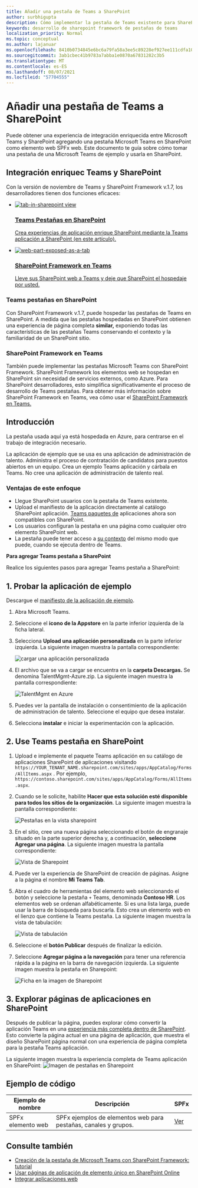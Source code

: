 ```yaml
---
title: Añadir una pestaña de Teams a SharePoint
author: surbhigupta
description: Cómo implementar la pestaña de Teams existente para SharePoint como un SharePoint Framework web.
keywords: desarrollo de sharepoint framework de pestañas de teams
localization_priority: Normal
ms.topic: conceptual
ms.author: lajanuar
ms.openlocfilehash: 8410b0734845e6bc6a79fa58a3ee5c89228ef927ee111cdfa10285daff4c062f
ms.sourcegitcommit: 3ab1cbec41b9783a7abba1e0870a67831282c3b5
ms.translationtype: MT
ms.contentlocale: es-ES
ms.lasthandoff: 08/07/2021
ms.locfileid: "57704555"
---
```

# <a name="add-teams-tab-to-sharepoint"></a>Añadir una pestaña de Teams a SharePoint 

Puede obtener una experiencia de integración enriquecida entre Microsoft Teams y SharePoint agregando una pestaña Microsoft Teams en SharePoint como elemento web SPFx web. Este documento te guía sobre cómo tomar una pestaña de una Microsoft Teams de ejemplo y usarla en SharePoint. 

## <a name="rich-integration-between-teams-and-sharepoint"></a>Integración enriquec Teams y SharePoint

Con la versión de noviembre de Teams y SharePoint Framework v.1.7, los desarrolladores tienen dos funciones eficaces:

<ul  class="panelContent cardsC">
<li>
    <a href="#introduction">
        <div class="cardSize">
            <div class="cardPadding">
                <div class="card">
                    <div class="cardImageOuter">
                        <div class="cardImage bgdAccent1">
                            <img src="~/assets/images/tabs/tabs-in-sharepoint/image084.png" alt="tab-in-sharepoint view"/>
                        </div>
                    </div>
                    <div class="cardText">
                        <h3>Teams Pestañas en SharePoint</h3>
                        <p>Crea experiencias de aplicación enrique SharePoint mediante la Teams aplicación a SharePoint (en este artículo).</p>
                    </div>
                </div>
            </div>
        </div>
    </a>
</li>
<li>
    <a href="/sharepoint/dev/spfx/web-parts/get-started/using-web-part-as-ms-teams-tab">
        <div class="cardSize">
            <div class="cardPadding">
                <div class="card">
                    <div class="cardImageOuter">
                        <div class="cardImage bgdAccent1">
                            <img src="~/assets/images/tabs/tabs-in-sharepoint/SharePoint-web-part-exposed-as-a-Tab-in-Microsoft-Teams.png" alt="web-part-exposed-as-a-tab" />
                        </div>
                    </div>
                    <div class="cardText">
                        <h3>SharePoint Framework en Teams</h3>
                        <p>Lleve sus SharePoint web a Teams y deje que SharePoint el hospedaje por usted.</p>
                    </div>
                </div>
            </div>
        </div>
    </a>
</li>
</ul>

### <a name="teams-tabs-in-sharepoint"></a>Teams pestañas en SharePoint

Con SharePoint Framework v.1.7, puede hospedar las pestañas de Teams en SharePoint. A medida que las pestañas hospedadas en SharePoint obtienen una experiencia de página completa **similar,** exponiendo todas las características de las pestañas Teams conservando el contexto y la familiaridad de un SharePoint sitio.

### <a name="sharepoint-framework-in-teams"></a>SharePoint Framework en Teams

También puede implementar las pestañas Microsoft Teams con SharePoint Framework. SharePoint Framework los elementos web se hospedan en SharePoint sin necesidad de servicios externos, como Azure. Para SharePoint desarrolladores, esto simplifica significativamente el proceso de desarrollo de Teams pestañas. Para obtener más información sobre SharePoint Framework en Teams, vea cómo usar el [SharePoint Framework en Teams.](/sharepoint/dev/spfx/web-parts/get-started/using-web-part-as-ms-teams-tab)

## <a name="introduction"></a>Introducción

La pestaña usada aquí ya está hospedada en Azure, para centrarse en el trabajo de integración necesario.

La aplicación de ejemplo que se usa es una aplicación de administración de talento. Administra el proceso de contratación de candidatos para puestos abiertos en un equipo. Crea un ejemplo Teams aplicación y cárbala en Teams. No cree una aplicación de administración de talento real.

### <a name="benefits-of-this-approach"></a>Ventajas de este enfoque

* Llegue SharePoint usuarios con la pestaña de Teams existente.
* Upload el manifiesto de la aplicación directamente al catálogo SharePoint aplicación. [Teams paquetes de](~/concepts/build-and-test/apps-package.md) aplicaciones ahora son compatibles con SharePoint.
* Los usuarios configuran la pestaña en una página como cualquier otro elemento SharePoint web.
* La pestaña puede tener acceso a [su contexto](~/tabs/how-to/access-teams-context.md) del mismo modo que puede, cuando se ejecuta dentro de Teams.

**Para agregar Teams pestaña a SharePoint**

Realice los siguientes pasos para agregar Teams pestaña a SharePoint:

## <a name="1-test-the-sample-app"></a>1. Probar la aplicación de ejemplo

Descargue el [manifiesto de la aplicación de ejemplo](https://github.com/MicrosoftDocs/msteams-docs/raw/master/msteams-platform/assets/downloads/TalentMgmt-Azure.zip).

1. Abra Microsoft Teams.
1. Seleccione el **icono de la Appstore** en la parte inferior izquierda de la ficha lateral.
1. Selecciona **Upload una aplicación personalizada** en la parte inferior izquierda. La siguiente imagen muestra la pantalla correspondiente:  

    ![cargar una aplicación personalizada](~/assets/images/tabs/tabs-in-sharepoint/upload-custom-app.png)

1. El archivo que se va a cargar se encuentra en la **carpeta Descargas.** Se denomina TalentMgmt-Azure.zip. La siguiente imagen muestra la pantalla correspondiente:
 
    ![TalentMgmt en Azure](~/assets/images/tabs/tabs-in-sharepoint/talentmgmt-azure.png)

1. Puedes ver la pantalla de instalación o consentimiento de la aplicación de administración de talento. Seleccione el equipo que desea instalar. 
1. Selecciona **instalar** e iniciar la experimentación con la aplicación.

## <a name="2-use-teams-tab-in-sharepoint"></a>2. Use Teams pestaña en SharePoint

1. Upload e implemente el paquete Teams aplicación en su catálogo de aplicaciones SharePoint de aplicaciones visitando `https://YOUR_TENANT_NAME.sharepoint.com/sites/apps/AppCatalog/Forms/AllItems.aspx` . Por ejemplo, `https://contoso.sharepoint.com/sites/apps/AppCatalog/Forms/AllItems.aspx`.

1. Cuando se le solicite, habilite **Hacer que esta solución esté disponible para todos los sitios de la organización**.
La siguiente imagen muestra la pantalla correspondiente:

   ![Pestañas en la vista sharepoint](~/assets/images/tabs/tabs-in-sharepoint/image065.png)

1. En el sitio, cree una nueva página seleccionando el botón de engranaje situado en la parte superior derecha y, a continuación, **seleccione Agregar una página**.
La siguiente imagen muestra la pantalla correspondiente:

   ![Vista de Sharepoint](~/assets/images/tabs/tabs-in-sharepoint/image066.png)

1. Puede ver la experiencia de SharePoint de creación de páginas. Asigne a la página el nombre **Mi Teams Tab**.

1. Abra el cuadro de herramientas del elemento web seleccionando el botón y seleccione la pestaña `+` Teams, denominada **Contoso HR**. Los elementos web se ordenan alfabéticamente. Si es una lista larga, puede usar la barra de búsqueda para buscarla. Esto crea un elemento web en el lienzo que contiene la Teams pestaña. La siguiente imagen muestra la vista de tabulación:

   ![Vista de tabulación](~/assets/images/tabs/tabs-in-sharepoint/image071.png)

1. Seleccione el **botón Publicar** después de finalizar la edición.

1. Seleccione **Agregar página a la navegación** para tener una referencia rápida a la página en la barra de navegación izquierda. La siguiente imagen muestra la pestaña en Sharepoint: 

   ![Ficha en la imagen de Sharepoint](~/assets/images/tabs/tabs-in-sharepoint/image073.png)

## <a name="3-explore-app-pages-in-sharepoint"></a>3. Explorar páginas de aplicaciones en SharePoint

Después de publicar la página, puedes explorar cómo convertir la aplicación Teams en una [experiencia más completa dentro de SharePoint](/sharepoint/dev/spfx/web-parts/single-part-app-pages). Esto convierte la página actual en una página de aplicación, que muestra el diseño SharePoint página normal con una experiencia de página completa para la pestaña Teams aplicación. 

La siguiente imagen muestra la experiencia completa de Teams aplicación en SharePoint: ![ Imagen de pestañas en Sharepoint](~/assets/images/tabs/tabs-in-sharepoint/image085.png)

## <a name="code-sample"></a>Ejemplo de código
| **Ejemplo de nombre** | **Descripción** | **SPFx** |
|-----------------|-----------------|----------|
| SPFx elemento web | SPFx ejemplos de elementos web para pestañas, canales y grupos. | [Ver](https://github.com/OfficeDev/Microsoft-Teams-Samples/tree/main/samples/tab-channel-group/spfx)

## <a name="see-also"></a>Consulte también

* [Creación de la pestaña de Microsoft Teams con SharePoint Framework: tutorial](/sharepoint/dev/spfx/web-parts/get-started/using-web-part-as-ms-teams-tab)
* [Usar páginas de aplicación de elemento único en SharePoint Online](/sharepoint/dev/spfx/web-parts/single-part-app-pages)
* [Integrar aplicaciones web](~/samples/integrate-web-apps-overview.md)

